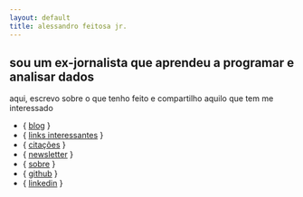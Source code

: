```yaml
---
layout: default
title: alessandro feitosa jr.
---
```


## <span class="section-title">sou um ex-jornalista que aprendeu a programar e analisar dados</span>

aqui, escrevo sobre o que tenho feito e compartilho aquilo que tem me interessado

<ul class="homepage-links">
<li>{ <a href="/blog/">blog</a> }</li>
<li>{ <a href="/links/">links interessantes</a> }</li>
<li>{ <a href="/quotes/">citações</a> }</li>
<li>{ <a href="/newsletter/">newsletter</a> }</li>
<li>{ <a href="/about/">sobre</a> }</li>
<li>{ <a href="https://github.com/alessandrofajr/" target="_blank">github</a> }</li>
<li>{ <a href="https://www.linkedin.com/in/alessandrofajr/" target="_blank">linkedin</a> }</li>
</ul>